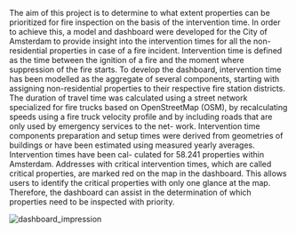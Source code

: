 The aim of this project is to determine to what extent properties can be prioritized for fire inspection on the basis of the intervention time. In order to achieve this, a model and dashboard were developed for the City of Amsterdam to provide insight into the intervention times for all the non-residential properties in case of a fire incident. Intervention time is defined as the time between the ignition of a fire and the moment where suppression of the fire starts. To develop the dashboard, intervention time has been modelled as the aggregate of several components, starting with assigning non-residential properties to their respective fire station districts. The duration of travel time was calculated using a street network specialized for fire trucks based on OpenStreetMap (OSM), by recalculating speeds using a fire truck velocity profile and by including roads that are only used by emergency services to the net- work. Intervention time components preparation and setup times were derived from geometries of buildings or have been estimated using measured yearly averages. Intervention times have been cal- culated for 58.241 properties within Amsterdam. Addresses with critical intervention times, which are called critical properties, are marked red on the map in the dashboard. This allows users to identify the critical properties with only one glance at the map. Therefore, the dashboard can assist in the determination of which properties need to be inspected with priority.

![dashboard_impression](https://user-images.githubusercontent.com/51342082/112936520-43f75700-9126-11eb-9e47-ccbbea3ac036.png)


